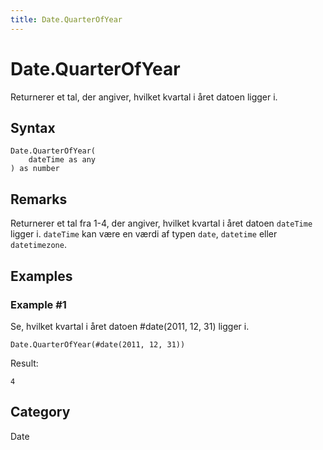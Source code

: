 ```yaml
---
title: Date.QuarterOfYear
---
```


# Date.QuarterOfYear


Returnerer et tal, der angiver, hvilket kvartal i året datoen ligger i.


## Syntax

```powerquery
Date.QuarterOfYear(
    dateTime as any
) as number
```


## Remarks

Returnerer et tal fra 1-4, der angiver, hvilket kvartal i året datoen <code>dateTime</code> ligger i. <code>dateTime</code> kan være en værdi af typen <code>date</code>, <code>datetime</code> eller <code>datetimezone</code>.


## Examples

### Example #1 
Se, hvilket kvartal i året datoen #date(2011, 12, 31) ligger i.
```powerquery
Date.QuarterOfYear(#date(2011, 12, 31))
```

Result: 
```powerquery
4
```




## Category
Date
